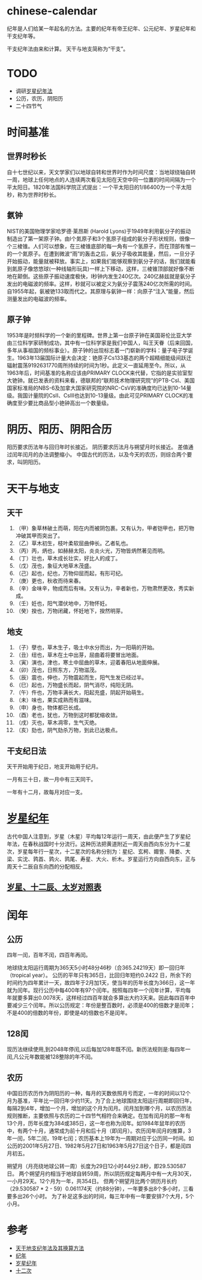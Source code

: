 # chinese-calendar
纪年是人们给某一年起名的方法。主要的纪年有帝王纪年、公元纪年、岁星纪年和干支纪年等。

干支纪年法由来和计算。
天干与地支简称为“干支”。


# TODO
* 调研[岁星纪年法](https://zh.wikipedia.org/wiki/%E5%B2%81%E6%98%9F%E7%BA%AA%E5%B9%B4)
* 公历，农历，阴阳历
* 二十四节气

# 时间基准

## 世界时秒长
自十七世纪以来，天文学家们以地球自转和世界时作为时间尺度：当地球绕轴自转一周，地球上任何地点的人连续两次看见太阳在天空中同一位置的时间间隔为一个平太阳日。1820年法国科学院正式提出：一个平太阳日的1/86400为一个平太阳秒，称为世界时秒长。

## 氨钟

NIST的美国物理学家哈罗德·莱昂斯 (Harold Lyons)于1949年利用氨分子的振动制造出了第一架原子钟。由l个氮原子和3个氢原子组成的氨分子形状规则，很像一个三棱锥。人们可以想象，在三棱锥底部的每一角有一个氢原子，而在顶部有惟一的一个氮原子。在遭到微波“雨”的轰击之后，氨分子吸收其能量，然后，一旦分子开始振动，能量就被释放。事实上，如果我们能够观察到氨分子的话，我们就能看到氮原子像悠悠球(一种线轴形玩具)一样上下移动，这样，三棱锥顶部就好像不断地在颠倒。这些原子振动速度极快，l秒钟内发生240亿次。240亿赫兹就是氨分子发出的电磁波的频率。这样，秒就可以被定义为氨分子震荡240亿次所需的时间。自1955年起，氨被铯133取而代之。其原理与氨钟一样：向原子“注入”能量，然后测量发出的电磁波的频率。

## 原子钟

1953年是时频科学的一个新的里程碑。世界上第一台原子钟在美国哥伦比亚大学由三位科学家研制成功，其中有一位科学家是我们中国人，叫王天眷（后来回国，多年从事祖国的频标事业）。原子钟的出现标志着一门崭新的学科：量子电子学诞生。1963年13届国际计量大会决定：铯原子Cs133基态的两个超精细能级间跃迁辐射震荡9192631770周所持续的时间为1秒。此定义一直延用至今。所以，从1963年后，时间基准的名称应该由PRIMARY CLOCK来代替，它指的是实验室型大铯钟。就已发表的资料来看，德联邦的“联邦技术物理研究院”的PTB-CsI、美国国家标准局的NBS-6及加拿大国家研究院的NRC-CsV的准确度均已达到10-14量级。我国计量院的CsII、CsIII也达到10-13量级。由此可见PRIMARY CLOCK的准确度至少要比商品型小铯钟高出一个数量级。

# 阴历、阳历、阴阳合历
阳历要求历法年与回归年时长接近。
阴历要求历法月与朔望月时长接近。
差值通过闰年闰月的办法调整缩小。
中国古代的历法，以及今天的农历，则综合两个要求，叫阴阳历。

# 天干与地支

## 天干

1. （甲）象草林破土而萌，阳在内而被阴包裹。又有认为，甲者铠甲也，把万物冲破其甲而突出了。 
1. （乙）草木初生，枝叶柔软屈曲伸长。乙者轧也。 
1. （丙）丙，炳也，如赫赫太阳，炎炎火光，万物皆炳然著见而明。 
1. （丁）壮也，草木成长壮实，好比人的成丁。
1. （戊）茂也，象征大地草木茂盛。 
1. （己）起也，纪也，万物仰屈而起，有形可纪。
1. （庚）更也，秋收而待来春。 
1. （辛）金味辛，物成而后有味。又有认为，辛者新也，万物肃然更改，秀实新成。
1. （壬）妊也，阳气潜伏地中，万物怀妊。
1. （癸）揆也，万物闭藏，怀妊地下，揆然明芽。

## 地支

1. （子）孽也，草木生子，吸土中水分而出，为一阳萌的开始。
1. （丑）纽也，草木在土中出芽，屈曲着将要冒出地面。 
1. （寅）演也，津也，寒土中屈曲的草木，迎着春阳从地面伸展。
1. （卯）茂也，日照东方，万物滋茂。 
1. （辰）震也，伸也，万物震起而生，阳气生发已经过半。
1. （巳）起也，万物盛长而起，阴气消尽，纯阳无阴。
1. （午）仵也，万物丰满长大，阳起充盛，阴起开始萌生。
1. （未）味也，果实成熟而有滋味。
1. （申）身也，物体都已长成。 
1. （酉）老也，犹也，万物到这时都犹缩收敛。
1. （戌）灭也，草木凋零，生气灭绝。 
1. （亥）劾也，阴气劾杀万物，到此已达极点。

## 干支纪日法
天干开始用于纪日，地支开始用于纪月。

一月有三十日，故一月中有三天同干。

一年有十二月，故每月对应一支。

# [岁星纪年](https://zh.wikipedia.org/wiki/%E5%B2%81%E6%98%9F%E7%BA%AA%E5%B9%B4)

古代中国人注意到，岁星（木星）平均每12年运行一周天，由此便产生了岁星纪年法，在春秋战国时十分流行。这种历法把黄道附近一周天由西向东分为十二星次，岁星每年行一星次，十二星次的名称分别为：星纪、玄枵、娵訾、降娄、大梁、实沈、鹑首、鹑火、鹑尾、寿星、大火、析木。岁星运行方向自西向东，正与周天十二辰自东向西的分配相反。

## [岁星、十二辰、太岁对照表](https://zh.wikipedia.org/wiki/%E5%B2%81%E6%98%9F%E7%BA%AA%E5%B9%B4)

# 闰年

## 公历
四年一闰，百年不闰，四百年再闰。

地球绕太阳运行周期为365天5小时48分46秒（合365.24219天）即一回归年（tropical year）。
公历的平年只有365日，比回归年短约0.2422 日，所余下的时间约为四年累计一天，故四年于2月加1天，使当年的历年长度为366日，这一年就为闰年。现行公历中每400年有97个闰年。按照每四年一个闰年计算，平均每年就要多算出0.0078天，这样经过四百年就会多算出大约3天来。因此每四百年中要减少三个闰年。所以公历规定：年份是整百数时，必须是400的倍数才是闰年；不是400的倍数的年份，即使是4的倍数也不是闰年。

## 128闰
现历法继续使用,到2048年停闰,以后每加128年既不闰。新历法规则是:每四年一闰,凡公元年数能被128整除的年不闰。

## 农历
中国旧历农历作为阴阳历的一种，每月的天数依照月亏而定，一年的时间以12个月为基准，平年比一回归年少约11天。为了合上地球围绕太阳运行周期即回归年，每隔2到4年，增加一个月，增加的这个月为闰月。闰月加到哪个月，以农历历法规则推断，主要依照与农历的二十四节气相符合来确定。在加有闰月的那一年有13个月，历年长度为384或385日，这一年也称为闰年。如1984年鼠年的农历中，有两个十月，通常成为前十月和后十月（即闰月）。农历闰年闰月的推算，3年一闰，5年二闰，19年七闰；农历基本上19年为一周期对应于公历同一时间。如公历的2001年5月27日、1982年5月27日和1963年5月27日这个日子，都是闰四月初五。

朔望月（月亮绕地球公转一周）长度为29日12小时44分2.8秒，即29.530587日。
两个朔望月约相当于地球自转59周，所以阴历规定每两月中有一大月30天，一小月29天。12个月为一年，共354日。
但两个朔望月比两个阴历月长约（29.530587 * 2 - 59）0.061174天（约88分钟），一年要多出8个多小时，三看要多出26个小时。
为了补足这多出的时间，每三年中有一年要安排7个大月，5个小月。

# 参考

* [天干地支纪年法及其换算方法](http://wenku.baidu.com/link?url=IpuaeLLswgRe6QjtPWQfeMIjxYYraMMf2_QDv7_fkwod-9NmmKKhf8eX8DNq5NHGgAMskBXwJbnI_UiR9V8VSEbX_ElzxtacfXgUPnrbTY_)
* [纪年](https://zh.wikipedia.org/wiki/%E7%BA%AA%E5%B9%B4)
* [岁星纪年](https://zh.wikipedia.org/wiki/%E5%B2%81%E6%98%9F%E7%BA%AA%E5%B9%B4)
* [十二次](https://zh.wikipedia.org/wiki/%E5%8D%81%E4%BA%8C%E6%AC%A1)

